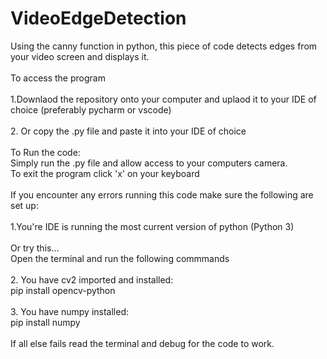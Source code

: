 # VideoEdgeDetection

Using the canny function in python, this piece of code detects edges from your video screen and displays it.<br/>
<br/>
To access the program<br/>
<br/>
1.Downlaod the repository onto your computer and uplaod it to your IDE of choice (preferably pycharm or vscode)<br/>
<br/>
2. Or copy the .py file and paste it into your IDE of choice <br/>
<br/>
To Run the code:<br/>
  Simply run the .py file and allow access to your computers camera.<br/>
  To exit the program click 'x' on your keyboard<br/>
<br/>
If you encounter any errors running this code make sure the following are set up:<br/> 
<br/>
1.You're IDE is running the most current version of python (Python 3)<br/>
<br/>
Or try this...
</br>Open the terminal and run the following commmands<br/>
<br/>
2. You have cv2 imported and installed:<br/>
      pip install opencv-python<br/>
<br/>
3. You have numpy installed:<br/>
     pip install numpy<br/>
<br/>
If all else fails read the terminal and debug for the code to work.

